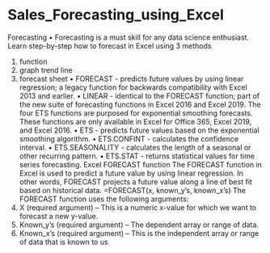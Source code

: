 # Sales_Forecasting_using_Excel
Forecasting
•	Forecasting is a must skill for any data science enthusiast. Learn step-by-step how to forecast in Excel using 3 methods 
1.	function 
2.	graph trend line 
3.	forecast sheet
•	FORECAST - predicts future values by using linear regression; a legacy function for backwards compatibility with Excel 2013 and earlier.
•	LINEAR - identical to the FORECAST function; part of the new suite of forecasting functions in Excel 2016 and Excel 2019.
The four ETS functions are purposed for exponential smoothing forecasts. These functions are only available in Excel for Office 365, Excel 2019, and Excel 2016.
•	ETS - predicts future values based on the exponential smoothing algorithm.
•	ETS.CONFINT - calculates the confidence interval.
•	ETS.SEASONALITY - calculates the length of a seasonal or other recurring pattern.
•	ETS.STAT - returns statistical values for time series forecasting.
Excel FORECAST function
The FORECAST function in Excel is used to predict a future value by using linear regression. In other words, FORECAST projects a future value along a line of best fit based on historical data.
=FORECAST(x, known_y’s, known_x’s)
The FORECAST function uses the following arguments:
1.	X (required argument) – This is a numeric x-value for which we want to forecast a new y-value.
2.	Known_y’s (required argument) – The dependent array or range of data.
3.	Known_x’s (required argument) – This is the independent array or range of data that is known to us

